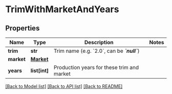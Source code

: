 # TrimWithMarketAndYears

## Properties
Name | Type | Description | Notes
------------ | ------------- | ------------- | -------------
**trim** | **str** | Trim name (e.g. &#x60;2.0&#x60;, can be __*&#x60;null&#x60;*__) | 
**market** | [**Market**](Market.md) |  | 
**years** | **list[int]** | Production years for these trim and market | 

[[Back to Model list]](../README.md#documentation-for-models) [[Back to API list]](../README.md#documentation-for-api-endpoints) [[Back to README]](../README.md)


